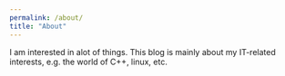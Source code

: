 ```yaml
---
permalink: /about/
title: "About"
---
```


I am interested in alot of things.
This blog is mainly about my IT-related interests, e.g. the world of C++, linux, etc.
